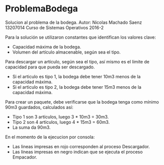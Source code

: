 # ProblemaBodega

Solucion al problema de la bodega.
Autor: Nicolas Machado Saenz 13207014
Curso de Sistemas Operativos 2016-2

Para la solución se utilizaron constantes que identifican los valores clave:
  * Capacidad máxima de la bodega.
  * Volumen del artículo almacenable, según sea el tipo.

Para descargar un artículo, según sea el tipo, así mismo es el límite de capacidad para que pueda ser descargado.
  * Si el articulo es tipo 1, la bodega debe tener 10m3 menos de la capacidad máxima.
  * Si el articulo es tipo 2, la bodega debe tener 15m3 menos de la capacidad máxima.

Para crear un paquete, debe verificarse que la bodega tenga como mínimo 90m3 guardados, calculados así:
  * Tipo 1 son 3 artículos, luego 3 * 10m3 = 30m3.
  * Tipo 2 son 4 artículos, luego 4 * 15m3 = 60m3.
  * La suma da 90m3.

En el momento de la ejecucion por consola:
  * Las lineas impresas en rojo corresponden al proceso Descargador.
  * Las líneas impresas en negro indican que se ejecuta el proceso Empacador.
